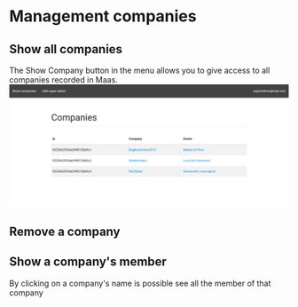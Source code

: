 # Management companies
## Show all companies
The Show Company button in the menu allows you to give access to all companies recorded in Maas.
![](../img/showCompanies.png)

## Remove a company

## Show a company's member
By clicking on a company's name is possible see all the member of that company